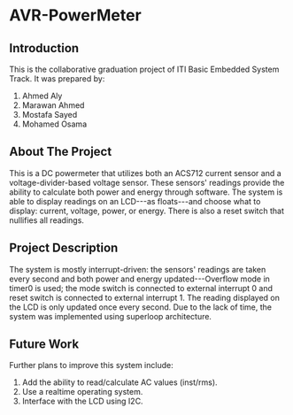 # AVR-PowerMeter

## Introduction
This is the collaborative graduation project of ITI Basic Embedded System Track. It was prepared by:
1. Ahmed Aly
2. Marawan Ahmed
3. Mostafa Sayed
4. Mohamed Osama

## About The Project
This is a DC powermeter that utilizes both an ACS712 current sensor and a voltage-divider-based voltage sensor. These sensors' readings provide the ability to calculate both power and energy through software. The system is able to display readings on an LCD---as floats---and choose what to display: current, voltage, power, or energy. There is also a reset switch that nullifies all readings.

## Project Description
The system is mostly interrupt-driven: the sensors' readings are taken every second and both power and energy updated---Overflow mode in timer0 is used; the mode switch is connected to external interrupt 0 and reset switch is connected to external interrupt 1. The reading displayed on the LCD is only updated once every second. Due to the lack of time, the system was implemented using superloop architecture. 

## Future Work
Further plans to improve this system include:
1. Add the ability to read/calculate AC values (inst/rms).
2. Use a realtime operating system.
3. Interface with the LCD using I2C.

